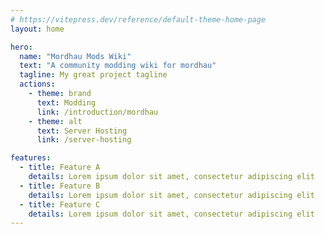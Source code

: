 ```yaml
---
# https://vitepress.dev/reference/default-theme-home-page
layout: home

hero:
  name: "Mordhau Mods Wiki"
  text: "A community modding wiki for mordhau"
  tagline: My great project tagline
  actions:
    - theme: brand
      text: Modding
      link: /introduction/mordhau
    - theme: alt
      text: Server Hosting
      link: /server-hosting

features:
  - title: Feature A
    details: Lorem ipsum dolor sit amet, consectetur adipiscing elit
  - title: Feature B
    details: Lorem ipsum dolor sit amet, consectetur adipiscing elit
  - title: Feature C
    details: Lorem ipsum dolor sit amet, consectetur adipiscing elit
---
```


